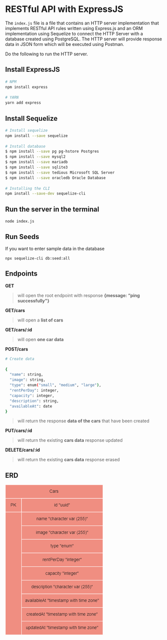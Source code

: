 # RESTful  API with ExpressJS
The `index.js` file is a file that contains an HTTP server implementation that implements RESTful API rules written using Express.js and an ORM implementation using Sequelize to connect the HTTP Server with a database created using PostgreSQL. The HTTP server will provide response data in JSON form which will be executed using Postman.

Do the following to run the HTTP server.

## Install ExpressJS
```bash
# NPM
npm install express

# YARN
yarn add express
```

## Install Sequelize
```bash
# Install sequelize
npm install --save sequelize

# Install database
$ npm install --save pg pg-hstore Postgres
$ npm install --save mysql2
$ npm install --save mariadb
$ npm install --save sqlite3
$ npm install --save tedious Microsoft SQL Server
$ npm install --save oracledb Oracle Database

# Installing the CLI
npm install --save-dev sequelize-cli
```

## Run the server in the terminal
```
node index.js
```

## Run Seeds
If you want to enter sample data in the database
```
npx sequelize-cli db:seed:all
```

## Endpoints

**GET**
> will open the root endpoint with response **{message: “ping successfully"}**

**GET/cars**
> will open a **list of cars**

**GET/cars/:id**
> will open **one car data**

**POST/cars**
```bash
# Create data

{
  "name": string,
  "image": string,
  "type": enum("small", "medium", "large"),
  "rentPerDay": integer,
  "capacity": integer,
  "description": string,
  "availableAt": date
}
```
> will return the response **data of the cars** that have been created

**PUT/cars/:id**
> will return the existing **cars data** response updated

**DELETE/cars/:id**
> will return the existing **cars data** response erased

## ERD

![car_rental_db.png](./car_rental_db.png)
